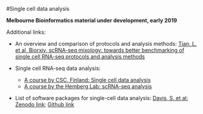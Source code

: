 #Single cell data analysis

**Melbourne Bioinformatics material under development, early 2019**

Additional links:

* An overview and comparison of protocols and analysis methods: [Tian, L. et al, Biorxiv, scRNA-seq mixology: towards better benchmarking of single cell RNA-seq protocols and analysis methods](https://www.biorxiv.org/content/biorxiv/early/2018/10/08/433102.full.pdf)

* Single cell RNA-seq data analysis:
    * [A course by CSC, Finland: Single cell data analysis](https://github.com/bishwaG/Single-cell-RNA-seq-data-analysis-2018)
    * [A course by the Hemberg Lab: scRNA-seq analysis](https://www.sanger.ac.uk/science/tools/scrna-seq-analysis-course)

* List of software packages for single-cell data analysis: [Davis, S. et al: Zenodo link](https://doi.org/10.5281/zenodo.1117762); [Github link](https://github.com/seandavi/awesome-single-cell)
